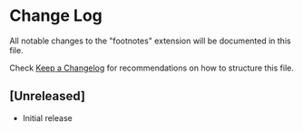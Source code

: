 # Change Log

All notable changes to the "footnotes" extension will be documented in this file.

Check [Keep a Changelog](http://keepachangelog.com/) for recommendations on how to structure this file.

## [Unreleased]

- Initial release